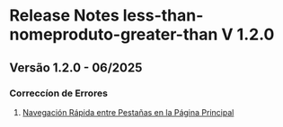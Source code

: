# Release Notes less-than-nomeproduto-greater-than V 1.2.0

## **Versão 1.2.0 - 06/2025**


### **Correccíon de Errores**

1. [Navegación Rápida entre Pestañas en la Página Principal](Navegación-Rápida-Entre-Pestañas-En-La-Página-Principal.md)
